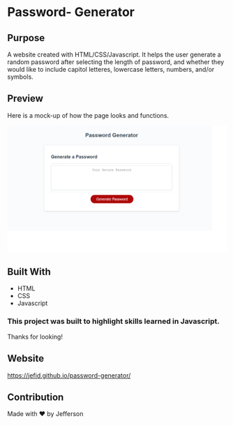 # Password- Generator

## Purpose
A website created with HTML/CSS/Javascript. It helps the user generate a random password after selecting the length of password, and whether they would like to include capitol letteres, lowercase letters, numbers, and/or symbols.

## Preview
Here is a mock-up of how the page looks and functions.

<img src=".\mock-up.png"></img>

## Built With
* HTML
* CSS
* Javascript

### This project was built to highlight skills learned in Javascript. 
Thanks for looking!

## Website
https://jefid.github.io/password-generator/

## Contribution
Made with ❤️ by Jefferson